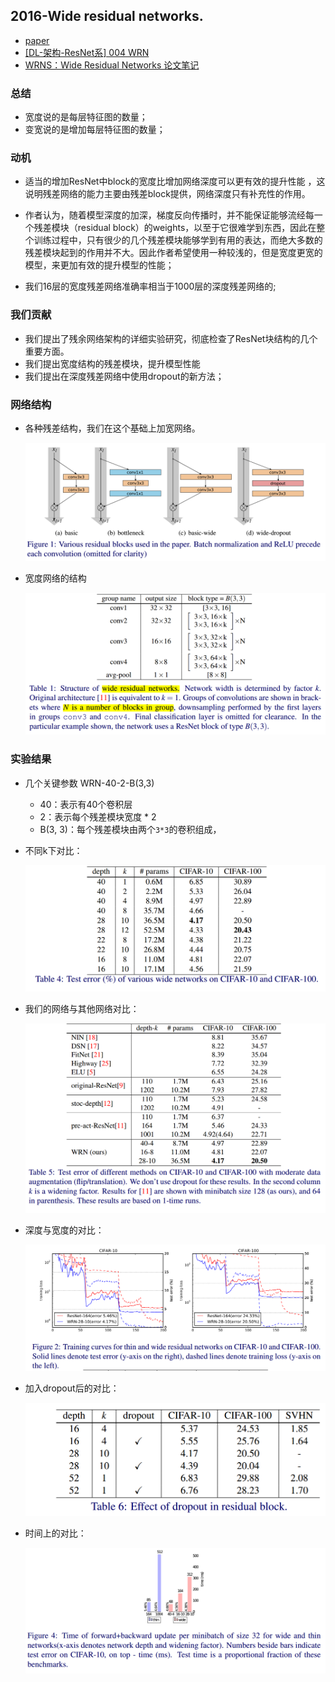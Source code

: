 ## 2016-Wide residual networks.

* [paper](paper/2016-Wide%20residual%20networks..pdf)
* [[DL-架构-ResNet系] 004 WRN](https://zhuanlan.zhihu.com/p/29681673)
* [WRNS：Wide Residual Networks 论文笔记](https://blog.csdn.net/wspba/article/details/72229177)

### 总结

* 宽度说的是每层特征图的数量；
* 变宽说的是增加每层特征图的数量；

### 动机

* 适当的增加ResNet中block的宽度比增加网络深度可以更有效的提升性能 ，这说明残差网络的能力主要由残差block提供，网络深度只有补充性的作用。

* 作者认为，随着模型深度的加深，梯度反向传播时，并不能保证能够流经每一个残差模块（residual block）的weights，以至于它很难学到东西，因此在整个训练过程中，只有很少的几个残差模块能够学到有用的表达，而绝大多数的残差模块起到的作用并不大。因此作者希望使用一种较浅的，但是宽度更宽的模型，来更加有效的提升模型的性能；
* 我们16层的宽度残差网络准确率相当于1000层的深度残差网络的;

### 我们贡献

* 我们提出了残余网络架构的详细实验研究，彻底检查了ResNet块结构的几个重要方面。
* 我们提出宽度结构的残差模块，提升模型性能
* 我们提出在深度残差网络中使用dropout的新方法；

### 网络结构

* 各种残差结构，我们在这个基础上加宽网络。

  ![1540382083414](readme/wide_residual_networks_各种残差结构.png)

* 宽度网络的结构

  ![1540382507839](readme/wide_residual_networks_网络结构.png)

### 实验结果

* 几个关键参数 WRN-40-2-B(3,3)
  * 40：表示有40个卷积层
  * 2：表示每个残差模块宽度 * 2
  * B(3, 3)：每个残差模块由两个`3*3`的卷积组成，

* 不同k下对比：

  ![1540451559827](readme/wide_residual_networks_不同网络架构实验.png)

* 我们的网络与其他网络对比：

  ![1540453277305](readme/wide_residual_networks_与不同网络结果对比.png)

* 深度与宽度的对比：

  ![1540453715885](readme/wide_residual_networks_深度与宽度的对比.png)

* 加入dropout后的对比：

  ![1540453765025](readme/wide_residual_networks_加入dropout实验.png)

* 时间上的对比：

  ![1540453990099](readme/wide_residual_networks_时间上的对比.png)